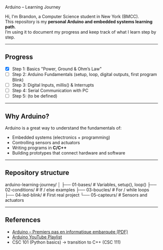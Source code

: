 Arduino – Learning Journey

Hi, I'm Brandon, a Computer Science student in New York (BMCC).  
This repository is my **personal Arduino and embedded systems learning path**.  
I’m using it to document my progress and keep track of what I learn step by step.

---

## Progress
- [x] Step 1: Basics "Power, Ground & Ohm’s Law"  
- [ ] Step 2: Arduino Fundamentals (setup, loop, digital outputs, first program Blink) 
- [ ] Step 3: Digital Inputs, millis() & Interrupts  
- [ ] Step 4: Serial Communication with PC  
- [ ] Step 5: (to be defined)  

---

## Why Arduino?
Arduino is a great way to understand the fundamentals of:
- Embedded systems (electronics + programming)  
- Controlling sensors and actuators  
- Writing programs in **C/C++**  
- Building prototypes that connect hardware and software  

---

## Repository structure
arduino-learning-journey/
│
├── 01-bases/         # Variables, setup(), loop()
├── 02-conditions/    # If / else examples
├── 03-boucles/       # For / while loops
├── 04-led-blink/     # First real project 
└── 05-capteurs/      # Sensors and actuators

---

## References
- [Arduino – Premiers pas en informatique embarquée (PDF)](../arduino-premiers-pas-en-informatique-embarquee.pdf)  
- [Arduino YouTube Playlist](https://youtube.com/playlist?list=PLNBsspAtBwlL7lw9HI50YE3WJKY5us-cn)  
- CSC 101 (Python basics) → transition to C++ (CSC 111)  
